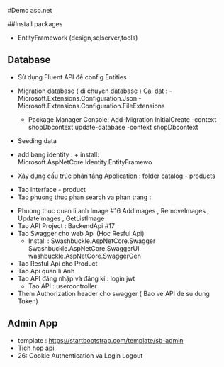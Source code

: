 ﻿#Demo asp.net

##Install packages
- EntityFramework (design,sqlserver,tools)


## Database
 - Sử dụng Fluent API để config Entities
 - Migration database ( di chuyen database )
     Cai dat : - Microsoft.Extensions.Configuration.Json - Microsoft.Extensions.Configuration.FileExtensions

   + Package Manager Console: Add-Migration InitialCreate -context shopDbcontext
                              update-database -context shopDbcontext
 - Seeding data
 - add bang identity : + install:  Microsoft.AspNetCore.Identity.EntityFramewo
 - Xây dựng cấu trúc phân tầng Application : folder catalog - products 
  + Tao interface - product
  + Tao phuong thuc phan search va phan trang : 
 - Phuong thuc quan li anh Image #16 AddImages , RemoveImages , UpdateImages , GetListImage
 - Tao API Project : BackendApi #17
 - Tao Swagger cho web Api (Hoc Resful Api) 
     + Install : Swashbuckle.AspNetCore.Swagger 
                 Swashbuckle.AspNetCore.SwaggerUI
                 washbuckle.AspNetCore.SwaggerGen
 - Tao Resful Api cho Product
 - Tao Api quan li Anh
 - Tạo API đăng nhập và đăng kí : login jwt
     + Tao API : usercontroller
 - Them Authorization header cho swagger ( Bao ve API de su dung Token)
 ## Admin App
 - template : https://startbootstrap.com/template/sb-admin
 - Tich hop api 
 - 26: Cookie Authentication va Login Logout